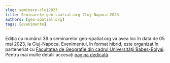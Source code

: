 ```yaml
---
slug: seminare-cluj2023
title: Seminarele geo-spatial.org Cluj-Napoca 2023
authors: [geo-spatial.org]
tags: [evenimente]
---
```


Ediția cu numărul 36 a seminarelor geo-spatial.org va avea loc în data de 05 mai 2023, la Cluj-Napoca. Evenimentul, în format hibrid, este organizat în parteneriat cu [Facultatea de Geografie din cadrul Universității Babeș-Bolyai](https://geografie.ubbcluj.ro/). Pentru mai multe detalii accesați [pagina dedicată](https://geo-spatial.org/proiecte/seminarii/cluj2023/).

<!-- truncate -->
